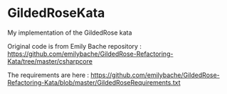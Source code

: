 # GildedRoseKata
My implementation of the GildedRose kata

Original code is from Emily Bache repository : https://github.com/emilybache/GildedRose-Refactoring-Kata/tree/master/csharpcore

The requirements are here : https://github.com/emilybache/GildedRose-Refactoring-Kata/blob/master/GildedRoseRequirements.txt
